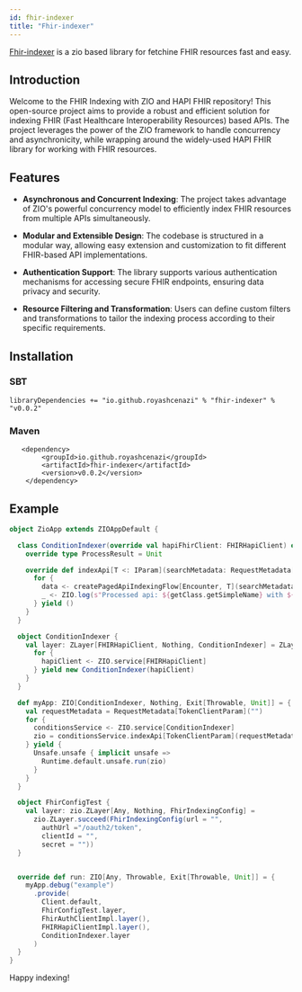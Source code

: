 ```yaml
---
id: fhir-indexer
title: "Fhir-indexer"
---
```


[Fhir-indexer](https://github.com/royashcenazi/fhir-indexer) is a zio based library for fetchine FHIR resources fast and easy.
## Introduction

Welcome to the FHIR Indexing with ZIO and HAPI FHIR repository! This open-source project aims to provide a robust and efficient solution for indexing FHIR (Fast Healthcare Interoperability Resources) based APIs. The project leverages the power of the ZIO framework to handle concurrency and asynchronicity, while wrapping around the widely-used HAPI FHIR library for working with FHIR resources.

## Features

- **Asynchronous and Concurrent Indexing**: The project takes advantage of ZIO's powerful concurrency model to efficiently index FHIR resources from multiple APIs simultaneously.

- **Modular and Extensible Design**: The codebase is structured in a modular way, allowing easy extension and customization to fit different FHIR-based API implementations.

- **Authentication Support**: The library supports various authentication mechanisms for accessing secure FHIR endpoints, ensuring data privacy and security.

- **Resource Filtering and Transformation**: Users can define custom filters and transformations to tailor the indexing process according to their specific requirements.

## Installation

### SBT

`libraryDependencies += "io.github.royashcenazi" % "fhir-indexer" % "v0.0.2"`

### Maven
```
   <dependency>
        <groupId>io.github.royashcenazi</groupId>
        <artifactId>fhir-indexer</artifactId>
        <version>v0.0.2</version>
    </dependency>
```

## Example

```scala
object ZioApp extends ZIOAppDefault {

  class ConditionIndexer(override val hapiFhirClient: FHIRHapiClient) extends ApiIndexer {
    override type ProcessResult = Unit

    override def indexApi[T <: IParam](searchMetadata: RequestMetadata[T]): ZIO[Any, Throwable, Unit] = {
      for {
        data <- createPagedApiIndexingFlow[Encounter, T](searchMetadata)
        _ <- ZIO.log(s"Processed api: ${getClass.getSimpleName} with ${data.size} entries")
      } yield ()
    }
  }

  object ConditionIndexer {
    val layer: ZLayer[FHIRHapiClient, Nothing, ConditionIndexer] = ZLayer {
      for {
        hapiClient <- ZIO.service[FHIRHapiClient]
      } yield new ConditionIndexer(hapiClient)
    }
  }

  def myApp: ZIO[ConditionIndexer, Nothing, Exit[Throwable, Unit]] = {
    val requestMetadata = RequestMetadata[TokenClientParam]("")
    for {
      conditionsService <- ZIO.service[ConditionIndexer]
      zio = conditionsService.indexApi[TokenClientParam](requestMetadata)
    } yield {
      Unsafe.unsafe { implicit unsafe =>
        Runtime.default.unsafe.run(zio)
      }
    }
  }

  object FhirConfigTest {
    val layer: zio.ZLayer[Any, Nothing, FhirIndexingConfig] =
      zio.ZLayer.succeed(FhirIndexingConfig(url = "",
        authUrl ="/oauth2/token",
        clientId = "",
        secret = ""))
  }


  override def run: ZIO[Any, Throwable, Exit[Throwable, Unit]] = {
    myApp.debug("example")
      .provide(
        Client.default,
        FhirConfigTest.layer,
        FhirAuthClientImpl.layer(),
        FHIRHapiClientImpl.layer(),
        ConditionIndexer.layer
      )
  }
}
```
Happy indexing!